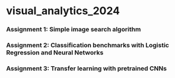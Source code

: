 # visual_analytics_2024

### Assignment 1: Simple image search algorithm

### Assignment 2: Classification benchmarks with Logistic Regression and Neural Networks

### Assignment 3: Transfer learning with pretrained CNNs



